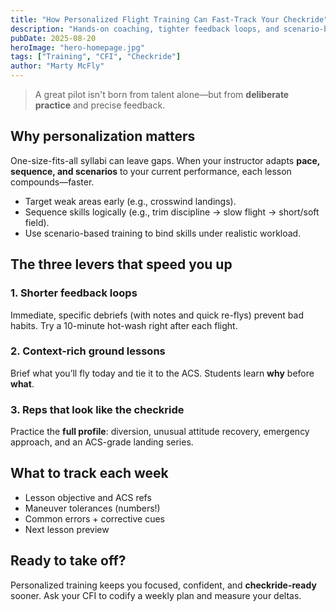 ```yaml
---
title: "How Personalized Flight Training Can Fast-Track Your Checkride"
description: "Hands-on coaching, tighter feedback loops, and scenario-based lessons can cut weeks off your training timeline."
pubDate: 2025-08-20
heroImage: "hero-homepage.jpg"
tags: ["Training", "CFI", "Checkride"]
author: "Marty McFly"
---
```


> A great pilot isn't born from talent alone—but from **deliberate practice** and precise feedback.

## Why personalization matters

One-size-fits-all syllabi can leave gaps. When your instructor adapts **pace, sequence, and scenarios** to your current performance, each lesson compounds—faster.

- Target weak areas early (e.g., crosswind landings).
- Sequence skills logically (e.g., trim discipline → slow flight → short/soft field).
- Use scenario-based training to bind skills under realistic workload.

## The three levers that speed you up

### 1. Shorter feedback loops
Immediate, specific debriefs (with notes and quick re-flys) prevent bad habits. Try a 10-minute hot-wash right after each flight.

### 2. Context-rich ground lessons
Brief what you’ll fly today and tie it to the ACS. Students learn **why** before **what**.

### 3. Reps that look like the checkride
Practice the **full profile**: diversion, unusual attitude recovery, emergency approach, and an ACS-grade landing series.

## What to track each week

- Lesson objective and ACS refs
- Maneuver tolerances (numbers!)
- Common errors + corrective cues
- Next lesson preview

## Ready to take off?

Personalized training keeps you focused, confident, and **checkride-ready** sooner. Ask your CFI to codify a weekly plan and measure your deltas.

